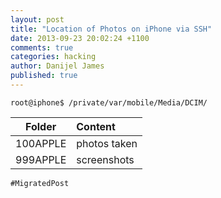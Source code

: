 ```yaml
---
layout: post
title: "Location of Photos on iPhone via SSH"
date: 2013-09-23 20:02:24 +1100
comments: true
categories: hacking
author: Danijel James
published: true
---
```


    root@iphone$ /private/var/mobile/Media/DCIM/

| Folder | Content |
|:---:|:---| 
| 100APPLE | photos taken |
| 999APPLE | screenshots  | 


`#MigratedPost`

